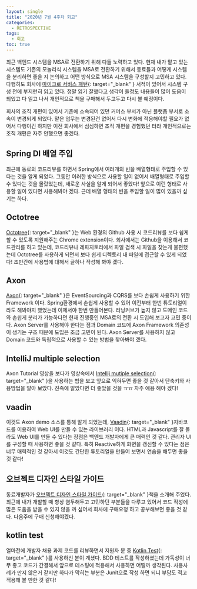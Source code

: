 ```yaml
---
layout: single
title: "2020년 7월 4주차 회고"
categories:
  - RETROSPECTIVE
tags:
  - 회고
toc: true
---
```


최근 백엔드 시스템을 MSA로 전환하기 위해 다들 노력하고 있다. 현재 내가 맡고 있는 시스템도 기존의 모놀리식 시스템을 MSA로 전환하기 위해서 동료들과 어떻게 시스템을 분리하면 좋을 지 논의하고 어떤 방식으로 MSA 시스템을 구성할지 고민하고 있다. 다행히도 회사에 [마이크로 서비스 패턴](http://www.yes24.com/Product/Goods/86542732){: target="\_blank" } 서적이 있어서 시스템 구성 전에 부지런히 읽고 있다. 정말 읽기 잘했다고 생각이 들정도 내용들이 많이 도움이 되었고 다 읽고 나서 개인적으로 책을 구매해서 두고두고 다시 볼 예정이다.

회사의 조직 개편이 있어서 기존에 소속되어 있던 커머스 부서가 아닌 플랫폼 부서로 소속이 변경되게 되었다. 맡은 업무는 변경된건 없어서 다시 변화에 적응해야할 필요가 없어서 다행이긴 하지만 이전 회사에서 심심하면 조직 개편을 경험했던 터라 개인적으로는 조직 개편은 자주 안했으면 좋겠다.

## Spring DI 배열 주입

최근에 동료의 코드리뷰를 하면서 Spring에서 여러개의 빈을 배열형태로 주입할 수 있다는 것을 알게 되었다. 그동안 이러한 방식으로 사용할 일이 없어서 배열형태로 주입할 수 있다는 것을 몰랐었는데, 새로운 사실을 알게 되어서 좋았다! 앞으로 이런 형태로 사용할 일이 있다면 사용해봐야 겠다. 근데 배열 형태의 빈을 주입할 일이 많이 있을까 싶기는 하다.

## Octotree

[Octotree](https://chrome.google.com/webstore/detail/octotree/bkhaagjahfmjljalopjnoealnfndnagc){: target="\_blank" }는 Web 환경의 Github 사용 시 코드리뷰를 보다 쉽게 할 수 있도록 지원해주는 Chrome extension이다. 회사에서는 Github을 이용해서 코드관리를 하고 있는데, 코드리뷰나 레파지토리에서 파일 검색 시 파일을 찾는게 불편했는데 Octotree를 사용하게 되면서 보다 쉽게 디렉토리 내 파일에 접근할 수 있게 되었다! 조만간에 사용법에 대해서 글하나 작성해 봐야 겠다.

## Axon

[Axon](https://axoniq.io/){: target="\_blank" }은 EventSourcing과 CQRS를 보다 손쉽게 사용하기 위한 Framework 이다. Spring환경에서 손쉽게 사용할 수 있어 이전부터 한번 튜토리얼이라도 해봐야지 했었는데 이제서야 한번 만들어본다. 러닝커브가 높지 않고 도메인 코드와 손쉽게 분리가 가능하다면 현재 진행중인 MSA로의 전환 시 도입해 보고자 고민 중이다. Axon Server를 사용해야 한다는 점과 Domain 코드에 Axon Framework 의존성이 생기는 구조 때문에 도입은 조금 고민이 된다. Axon Server를 사용하지 않고 Domain 코드와 독립적으로 사용할 수 있는 방법을 찾아봐야 겠다.

## IntelliJ multiple selection

Axon Tutorial 영상을 보다가 영상속에서 [Intellij mutiple selection](https://www.jetbrains.com/help/rider/Multicursor.html#add-delete-clone-caret){: target="\_blank" }을 사용하는 법을 보고 앞으로 익혀두면 좋을 것 같아서 단축키와 사용방법을 알아 보았다. 진즉에 알았다면 더 좋았을 것을 ㅠㅠ 자주 애용 해야 겠다!

## vaadin

이것도 Axon demo 소스를 통해 알게 되었는데, [Vaadin](https://vaadin.com/){: target="\_blank" }자바코드를 이용하여 Web UI를 만들 수 있는 라이브러리 이다. HTML과 Javascript를 잘 몰라도 Web UI를 만들 수 있다는 장점은 백엔드 개발자에게 큰 매력인 것 같다. 관리자 UI를 구성할 때 사용하면 좋을 것 같다. 특히 Reactive하게 화면을 갱신할 수 있다는 점은 너무 매력적인 것 같아서 이것도 간단한 튜토리얼을 만들어 보면서 연습을 해두면 좋을 것 같다!

## 오브젝트 디자인 스타일 가이드

동료개발자가 [오브젝트 디자인 스타일 가이드](https://wikibook.co.kr/odsg/){: target="\_blank" }책을 소개해 주었다. 최근에 내가 개발할 때 항상 염두해두고 고민하던 부분들을 다루고 있어서 코드 작성에 많은 도움을 받을 수 있지 않을 까 싶어서 회사에 구매요청 하고 공부해보면 좋을 것 같다. 다음주에 구매 신청해야겠다.

## kotlin test

얼마전에 개발자 채용 과제 코드를 리뷰하면서 지원자 분 중 [Kotlin Test](https://www.kotlinresources.com/library/kotlintest/){: target="\_blank" }를 사용하신 분이 계셨다. BDD 테스트를 작성하셨는데 가독성이 너무 좋고 코드가 간결해서 앞으로 테스팅에 적용해서 사용하면 어떨까 생각된다. 사용사례가 만지 않은거 같지만 하다가 막히는 부분은 Junit으로 작성 하면 되니 부담도 적고 적용해 볼 만한 것 같다!